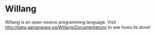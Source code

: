 # Willang
Willang is an open-source programming language. Visit http://beta.gamanware.ga/Willang/Documentation/ to see hows its done!
